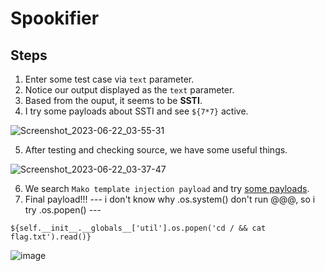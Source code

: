 # Spookifier

## Steps

1. Enter some test case via `text` parameter.
2. Notice our output displayed as the `text` parameter.
3.  Based from the ouput, it seems to be **SSTI**.
4.  I try some payloads about SSTI and see `${7*7}` active.

![Screenshot_2023-06-22_03-55-31](https://github.com/0jamaKig86/Hack-The-Box.ojmk/assets/95555712/21c7d12b-9401-4f7c-8bd9-f10c38859a99)


5. After testing and checking source, we have some useful things.
  
![Screenshot_2023-06-22_03-37-47](https://github.com/0jamaKig86/Hack-The-Box.ojmk/assets/95555712/46bf37b6-8a67-4345-b0c2-85ee90e78218)


6. We search `Mako template injection payload` and try [some payloads](https://github.com/swisskyrepo/PayloadsAllTheThings/blob/master/Server%20Side%20Template%20Injection/README.md#mako).
7. Final payload!!! --- i don't know why .os.system() don't run @@@, so i try .os.popen() ---

` ${self.__init__.__globals__['util'].os.popen('cd / && cat flag.txt').read()} `

![image](https://github.com/0jamaKig86/Hack-The-Box.ojmk/assets/95555712/12674493-dfc5-4173-886c-e9fa40b920d4)



